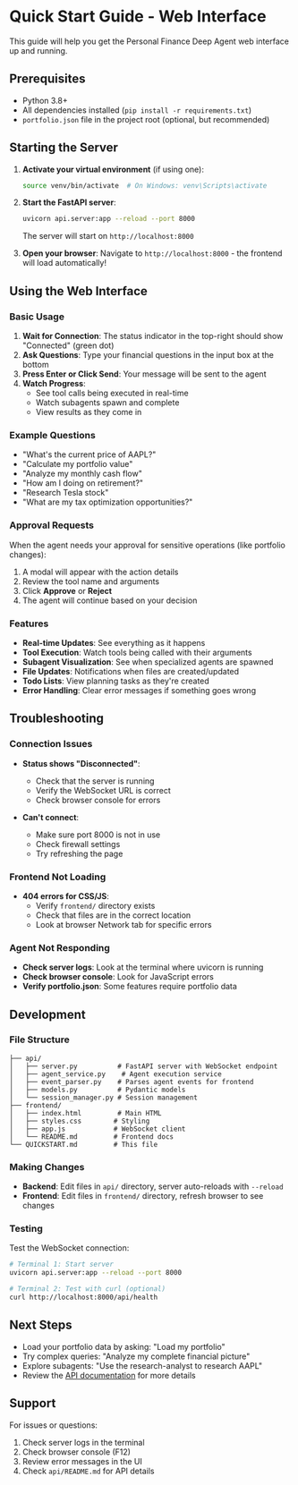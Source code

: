 # Quick Start Guide - Web Interface

This guide will help you get the Personal Finance Deep Agent web interface up and running.

## Prerequisites

- Python 3.8+
- All dependencies installed (`pip install -r requirements.txt`)
- `portfolio.json` file in the project root (optional, but recommended)

## Starting the Server

1. **Activate your virtual environment** (if using one):
   ```bash
   source venv/bin/activate  # On Windows: venv\Scripts\activate
   ```

2. **Start the FastAPI server**:
   ```bash
   uvicorn api.server:app --reload --port 8000
   ```

   The server will start on `http://localhost:8000`

3. **Open your browser**:
   Navigate to `http://localhost:8000` - the frontend will load automatically!

## Using the Web Interface

### Basic Usage

1. **Wait for Connection**: The status indicator in the top-right should show "Connected" (green dot)
2. **Ask Questions**: Type your financial questions in the input box at the bottom
3. **Press Enter or Click Send**: Your message will be sent to the agent
4. **Watch Progress**: 
   - See tool calls being executed in real-time
   - Watch subagents spawn and complete
   - View results as they come in

### Example Questions

- "What's the current price of AAPL?"
- "Calculate my portfolio value"
- "Analyze my monthly cash flow"
- "How am I doing on retirement?"
- "Research Tesla stock"
- "What are my tax optimization opportunities?"

### Approval Requests

When the agent needs your approval for sensitive operations (like portfolio changes):

1. A modal will appear with the action details
2. Review the tool name and arguments
3. Click **Approve** or **Reject**
4. The agent will continue based on your decision

### Features

- **Real-time Updates**: See everything as it happens
- **Tool Execution**: Watch tools being called with their arguments
- **Subagent Visualization**: See when specialized agents are spawned
- **File Updates**: Notifications when files are created/updated
- **Todo Lists**: View planning tasks as they're created
- **Error Handling**: Clear error messages if something goes wrong

## Troubleshooting

### Connection Issues

- **Status shows "Disconnected"**: 
  - Check that the server is running
  - Verify the WebSocket URL is correct
  - Check browser console for errors

- **Can't connect**:
  - Make sure port 8000 is not in use
  - Check firewall settings
  - Try refreshing the page

### Frontend Not Loading

- **404 errors for CSS/JS**:
  - Verify `frontend/` directory exists
  - Check that files are in the correct location
  - Look at browser Network tab for specific errors

### Agent Not Responding

- **Check server logs**: Look at the terminal where uvicorn is running
- **Check browser console**: Look for JavaScript errors
- **Verify portfolio.json**: Some features require portfolio data

## Development

### File Structure

```
├── api/
│   ├── server.py          # FastAPI server with WebSocket endpoint
│   ├── agent_service.py    # Agent execution service
│   ├── event_parser.py    # Parses agent events for frontend
│   ├── models.py          # Pydantic models
│   └── session_manager.py # Session management
├── frontend/
│   ├── index.html         # Main HTML
│   ├── styles.css        # Styling
│   ├── app.js            # WebSocket client
│   └── README.md         # Frontend docs
└── QUICKSTART.md         # This file
```

### Making Changes

- **Backend**: Edit files in `api/` directory, server auto-reloads with `--reload`
- **Frontend**: Edit files in `frontend/` directory, refresh browser to see changes

### Testing

Test the WebSocket connection:
```bash
# Terminal 1: Start server
uvicorn api.server:app --reload --port 8000

# Terminal 2: Test with curl (optional)
curl http://localhost:8000/api/health
```

## Next Steps

- Load your portfolio data by asking: "Load my portfolio"
- Try complex queries: "Analyze my complete financial picture"
- Explore subagents: "Use the research-analyst to research AAPL"
- Review the [API documentation](api/README.md) for more details

## Support

For issues or questions:
1. Check server logs in the terminal
2. Check browser console (F12)
3. Review error messages in the UI
4. Check `api/README.md` for API details


